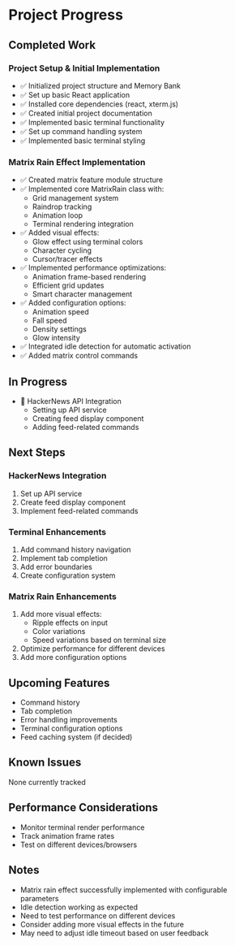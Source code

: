 # Project Progress

## Completed Work

### Project Setup & Initial Implementation
- ✅ Initialized project structure and Memory Bank
- ✅ Set up basic React application
- ✅ Installed core dependencies (react, xterm.js)
- ✅ Created initial project documentation
- ✅ Implemented basic terminal functionality
- ✅ Set up command handling system
- ✅ Implemented basic terminal styling

### Matrix Rain Effect Implementation
- ✅ Created matrix feature module structure
- ✅ Implemented core MatrixRain class with:
  - Grid management system
  - Raindrop tracking
  - Animation loop
  - Terminal rendering integration
- ✅ Added visual effects:
  - Glow effect using terminal colors
  - Character cycling
  - Cursor/tracer effects
- ✅ Implemented performance optimizations:
  - Animation frame-based rendering
  - Efficient grid updates
  - Smart character management
- ✅ Added configuration options:
  - Animation speed
  - Fall speed
  - Density settings
  - Glow intensity
- ✅ Integrated idle detection for automatic activation
- ✅ Added matrix control commands

## In Progress
- 🔄 HackerNews API Integration
  - Setting up API service
  - Creating feed display component
  - Adding feed-related commands

## Next Steps

### HackerNews Integration
1. Set up API service
2. Create feed display component
3. Implement feed-related commands

### Terminal Enhancements
1. Add command history navigation
2. Implement tab completion
3. Add error boundaries
4. Create configuration system

### Matrix Rain Enhancements
1. Add more visual effects:
   - Ripple effects on input
   - Color variations
   - Speed variations based on terminal size
2. Optimize performance for different devices
3. Add more configuration options

## Upcoming Features
- Command history
- Tab completion
- Error handling improvements
- Terminal configuration options
- Feed caching system (if decided)

## Known Issues
None currently tracked

## Performance Considerations
- Monitor terminal render performance
- Track animation frame rates
- Test on different devices/browsers

## Notes
- Matrix rain effect successfully implemented with configurable parameters
- Idle detection working as expected
- Need to test performance on different devices
- Consider adding more visual effects in the future
- May need to adjust idle timeout based on user feedback